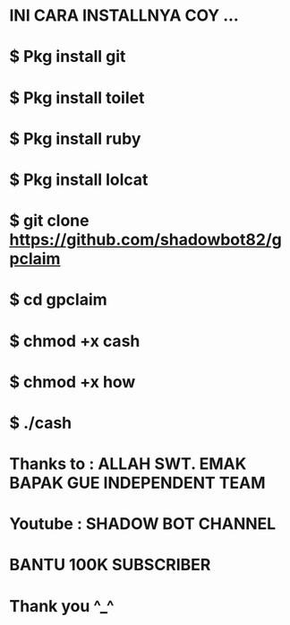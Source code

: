 # INI CARA INSTALLNYA COY ...

# $ Pkg install git
# $ Pkg install toilet
# $ Pkg install ruby 
# $ Pkg install lolcat
# $ git clone https://github.com/shadowbot82/gpclaim
# $ cd gpclaim
# $ chmod +x cash
# $ chmod +x how
# $ ./cash

# Thanks to : ALLAH SWT. EMAK BAPAK GUE INDEPENDENT TEAM

# Youtube : SHADOW BOT CHANNEL

# BANTU 100K SUBSCRIBER

# Thank you ^_^



